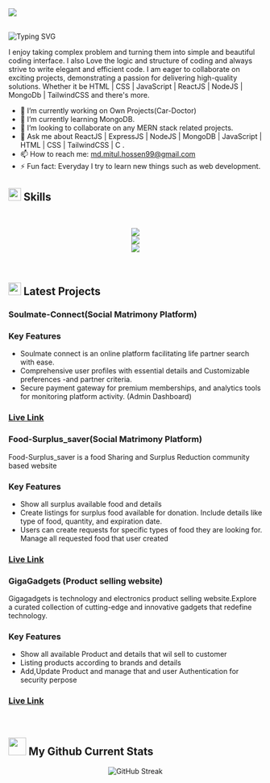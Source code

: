 
<a href="">
<img src="https://raw.githubusercontent.com/mdmitulhossen/mdmitulhossen/main/Images/cover.png" />
</a>
<br/>
<br/>
<p>
<img src="https://readme-typing-svg.demolab.com?font=Fira+Code&weight=600&size=22&pause=1000&color=E44AF7&random=false&width=435&height=40&lines=Hi%2C+I'm+Md+Mitul+Hossain;Web+Developer" alt="Typing SVG" />
</p>
I enjoy taking complex problem and turning them into simple and beautiful coding interface. I also Love the logic and structure of coding and always strive to write elegant and efficient code. I am eager to collaborate on exciting projects, demonstrating a passion for delivering high-quality solutions. Whether it be HTML | CSS | JavaScript | ReactJS | NodeJS | MongoDb  | TailwindCSS and there's more.

<br/>

- 🔭 I’m currently working on Own Projects(Car-Doctor) 
- 🌱 I’m currently learning MongoDB. 
- 👯 I’m looking to collaborate on any MERN stack related projects. 
- 💬 Ask me about ReactJS | ExpressJS | NodeJS | MongoDB | JavaScript | HTML | CSS |  TailwindCSS | C . 
- 📫 How to reach me: md.mitul.hossen99@gmail.com 
- ⚡ Fun fact: Everyday I try to learn new things such as web development. 


## <img src="https://media2.giphy.com/media/QssGEmpkyEOhBCb7e1/giphy.gif?cid=ecf05e47a0n3gi1bfqntqmob8g9aid1oyj2wr3ds3mg700bl&rid=giphy.gif" width ="25"> Skills
<br>

<p align="center">
    <img src="https://skillicons.dev/icons?i=html,css,js,react,tailwind" />
    <br>
    <img src="https://skillicons.dev/icons?i=mongodb,nodejs,express,bootstrap,firebase,materialui" />
    <br>
    <img src="https://skillicons.dev/icons?i=git,github,netlify,redux,vercel,vite" />
</p>
<br>

##  <img src="https://c.tenor.com/NCRHhqkXrJYAAAAi/programmers-go-internet.gif" width="25"> Latest Projects

<h3>Soulmate-Connect(Social Matrimony Platform)</h3>

### Key Features

- Soulmate connect is an online platform facilitating life partner search with ease.
- Comprehensive user profiles with essential details and Customizable preferences -and partner criteria. 
- Secure payment gateway for premium memberships, and analytics tools for monitoring platform activity. (Admin Dashboard)

### <a href="https://soulmate-connect.web.app/">Live Link</a>

<h3>Food-Surplus_saver(Social Matrimony Platform)</h3>
Food-Surplus_saver is a food Sharing and Surplus Reduction community based website

### Key Features

- Show all surplus available food and details
- Create listings for surplus food available for donation. Include details like type of food, quantity, and expiration date.
- Users can create requests for specific types of food they are looking for. Manage all requested food that user created 

### <a href="https://food-surplus-saver.web.app">Live Link</a>

<h3>GigaGadgets (Product selling website)</h3>
Gigagadgets is technology and electronics product selling website.Explore a curated collection of cutting-edge and innovative gadgets that redefine technology.

### Key Features

- Show all  available Product and details that wil sell to customer
- Listing products according to brands and details
- Add,Update Product and manage that and user Authentication for security perpose

### <a href="https://gigagadgets-f4dcf.web.app/">Live Link</a>


<br>

## <img src="https://media.giphy.com/media/iY8CRBdQXODJSCERIr/giphy.gif" width="35"> My Github Current Stats

<p align="center">
<img src="https://github-readme-streak-stats.herokuapp.com?user=mdmitulhossen&theme=calm-pink" alt="GitHub Streak" />
</p>
